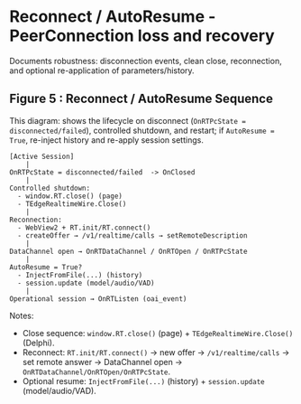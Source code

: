 # Reconnect / AutoResume - PeerConnection loss and recovery
Documents robustness: disconnection events, clean close, reconnection, and optional re-application of parameters/history.

## Figure 5 : Reconnect / AutoResume Sequence
This diagram: shows the lifecycle on disconnect (`OnRTPcState = disconnected/failed`), controlled shutdown, and restart; if `AutoResume = True`, re-inject history and re-apply session settings.

```text
[Active Session]
    |
OnRTPcState = disconnected/failed  -> OnClosed
    |
Controlled shutdown:
  - window.RT.close() (page)
  - TEdgeRealtimeWire.Close()
    |
Reconnection:
  - WebView2 + RT.init/RT.connect()
  - createOffer → /v1/realtime/calls → setRemoteDescription
    |
DataChannel open → OnRTDataChannel / OnRTOpen / OnRTPcState
    |
AutoResume = True?
  - InjectFromFile(...) (history)
  - session.update (model/audio/VAD)
    |
Operational session → OnRTListen (oai_event)
```

Notes:
- Close sequence: `window.RT.close()` (page) + `TEdgeRealtimeWire.Close()` (Delphi).
- Reconnect: `RT.init/RT.connect()` → new offer → `/v1/realtime/calls` → set remote answer → DataChannel open → `OnRTDataChannel/OnRTOpen/OnRTPcState`.
- Optional resume: `InjectFromFile(...)` (history) + `session.update` (model/audio/VAD).
